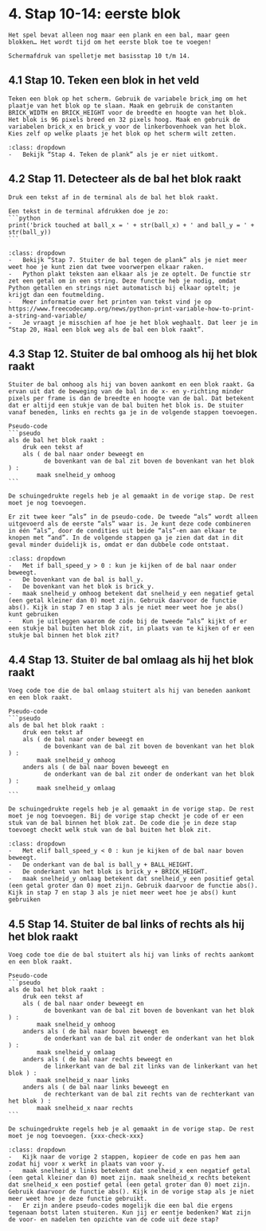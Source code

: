 # 4. Stap 10-14: eerste blok
```{pull-quote}
Het spel bevat alleen nog maar een plank en een bal, maar geen blokken… Het wordt tijd om het eerste blok toe te voegen!
```

```{figure} scherm4.png
Schermafdruk van spelletje met basisstap 10 t/m 14.
```

## 4.1 Stap 10. Teken een blok in het veld

````{note} Opdracht
Teken een blok op het scherm. Gebruik de variabele brick_img om het plaatje van het blok op te slaan. Maak en gebruik de constanten BRICK_WIDTH en BRICK_HEIGHT voor de breedte en hoogte van het blok. Het blok is 96 pixels breed en 32 pixels hoog. Maak en gebruik de variabelen brick_x en brick_y voor de linkerbovenhoek van het blok. Kies zelf op welke plaats je het blok op het scherm wilt zetten.
````

````{hint} Tips
:class: dropdown
-	Bekijk “Stap 4. Teken de plank” als je er niet uitkomt.
````

## 4.2 Stap 11. Detecteer als de bal het blok raakt

````{note} Opdracht
Druk een tekst af in de terminal als de bal het blok raakt.
````

````{attention} Toelichting
Een tekst in de terminal afdrukken doe je zo:
```python
print('brick touched at ball_x = ' + str(ball_x) + ' and ball_y = ' + str(ball_y))
```
````

````{hint} Tips
:class: dropdown
-	Bekijk “Stap 7. Stuiter de bal tegen de plank” als je niet meer weet hoe je kunt zien dat twee voorwerpen elkaar raken.
-	Python plakt teksten aan elkaar als je ze optelt. De functie str zet een getal om in een string. Deze functie heb je nodig, omdat Python getallen en strings niet automatisch bij elkaar optelt; je krijgt dan een foutmelding.
-	Meer informatie over het printen van tekst vind je op https://www.freecodecamp.org/news/python-print-variable-how-to-print-a-string-and-variable/
-	Je vraagt je misschien af hoe je het blok weghaalt. Dat leer je in “Stap 20, Haal een blok weg als de bal een blok raakt”.
````

## 4.3 Stap 12. Stuiter de bal omhoog als hij het blok raakt

````{note} Opdracht
Stuiter de bal omhoog als hij van boven aankomt en een blok raakt. Ga ervan uit dat de beweging van de bal in de x- en y-richting minder pixels per frame is dan de breedte en hoogte van de bal. Dat betekent dat er altijd een stukje van de bal buiten het blok is. De stuiter vanaf beneden, links en rechts ga je in de volgende stappen toevoegen.
````

````{attention} Toelichting
Pseudo-code
```pseudo
als de bal het blok raakt :
    druk een tekst af
    als ( de bal naar onder beweegt en 
          de bovenkant van de bal zit boven de bovenkant van het blok ) :
        maak snelheid_y omhoog
```

De schuingedrukte regels heb je al gemaakt in de vorige stap. De rest moet je nog toevoegen.

Er zit twee keer “als” in de pseudo-code. De tweede “als” wordt alleen uitgevoerd als de eerste “als” waar is. Je kunt deze code combineren in één “als”, door de condities uit beide “als”-en aan elkaar te knopen met “and”. In de volgende stappen ga je zien dat dat in dit geval minder duidelijk is, omdat er dan dubbele code ontstaat.
````

````{hint} Tips
:class: dropdown
-	Met if ball_speed_y > 0 : kun je kijken of de bal naar onder beweegt.
-	De bovenkant van de bal is ball_y.
-	De bovenkant van het blok is brick_y.
-	maak snelheid_y omhoog betekent dat snelheid_y een negatief getal (een getal kleiner dan 0) moet zijn. Gebruik daarvoor de functie abs(). Kijk in stap 7 en stap 3 als je niet meer weet hoe je abs() kunt gebruiken
-	Kun je uitleggen waarom de code bij de tweede “als” kijkt of er een stukje bal buiten het blok zit, in plaats van te kijken of er een stukje bal binnen het blok zit?
````

## 4.4 Stap 13. Stuiter de bal omlaag als hij het blok raakt

````{note} Opdracht
Voeg code toe die de bal omlaag stuitert als hij van beneden aankomt en een blok raakt. 
````

````{attention} Toelichting
Pseudo-code
```pseudo
als de bal het blok raakt :
    druk een tekst af
    als ( de bal naar onder beweegt en 
          de bovenkant van de bal zit boven de bovenkant van het blok ) :
        maak snelheid_y omhoog
    anders als ( de bal naar boven beweegt en 
          de onderkant van de bal zit onder de onderkant van het blok ) :
        maak snelheid_y omlaag
```

De schuingedrukte regels heb je al gemaakt in de vorige stap. De rest moet je nog toevoegen. Bij de vorige stap checkt je code of er een stuk van de bal binnen het blok zat. De code die je in deze stap toevoegt checkt welk stuk van de bal buiten het blok zit.
````

````{hint} Tips
:class: dropdown
-	Met elif ball_speed_y < 0 : kun je kijken of de bal naar boven beweegt.
-	De onderkant van de bal is ball_y + BALL_HEIGHT.
-	De onderkant van het blok is brick_y + BRICK_HEIGHT.
-	maak snelheid_y omlaag betekent dat snelheid_y een positief getal (een getal groter dan 0) moet zijn. Gebruik daarvoor de functie abs(). Kijk in stap 7 en stap 3 als je niet meer weet hoe je abs() kunt gebruiken
````

## 4.5 Stap 14. Stuiter de bal links of rechts als hij het blok raakt

````{note} Opdracht
Voeg code toe die de bal stuitert als hij van links of rechts aankomt en een blok raakt. 
````

````{attention} Toelichting
Pseudo-code
```pseudo
als de bal het blok raakt :
    druk een tekst af
    als ( de bal naar onder beweegt en 
          de bovenkant van de bal zit boven de bovenkant van het blok ) :
        maak snelheid_y omhoog
    anders als ( de bal naar boven beweegt en 
          de onderkant van de bal zit onder de onderkant van het blok ) :
        maak snelheid_y omlaag
    anders als ( de bal naar rechts beweegt en 
          de linkerkant van de bal zit links van de linkerkant van het blok ) :
        maak snelheid_x naar links
    anders als ( de bal naar links beweegt en 
          de rechterkant van de bal zit rechts van de rechterkant van het blok ) :
        maak snelheid_x naar rechts
```

De schuingedrukte regels heb je al gemaakt in de vorige stap. De rest moet je nog toevoegen. {xxx-check-xxx}
````

````{hint} Tips
:class: dropdown
-	Kijk naar de vorige 2 stappen, kopieer de code en pas hem aan zodat hij voor x werkt in plaats van voor y.
-	maak snelheid_x links betekent dat snelheid_x een negatief getal (een getal kleiner dan 0) moet zijn. maak snelheid_x rechts betekent dat snelheid_x een postief getal (een getal groter dan 0) moet zijn. Gebruik daarvoor de functie abs(). Kijk in de vorige stap als je niet meer weet hoe je deze functie gebruikt.
-	Er zijn andere pseudo-codes mogelijk die een bal die ergens tegenaan botst laten stuiteren. Kun jij er eentje bedenken? Wat zijn de voor- en nadelen ten opzichte van de code uit deze stap?
````
